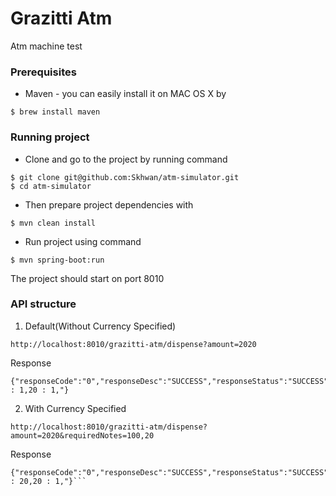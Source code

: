 # Grazitti Atm
Atm machine test

### Prerequisites
* Maven - you can easily install it on MAC OS X by
```
$ brew install maven
```

### Running project 
* Clone and go to the project by running command
```
$ git clone git@github.com:Skhwan/atm-simulator.git
$ cd atm-simulator
```

* Then prepare project dependencies with
```
$ mvn clean install
```

* Run project using command
```
$ mvn spring-boot:run
```

The project should start on port 8010

### API structure
1. Default(Without Currency Specified)
```
http://localhost:8010/grazitti-atm/dispense?amount=2020
```
Response
```
{"responseCode":"0","responseDesc":"SUCCESS","responseStatus":"SUCCESS","currencyBreakdown":"2000 : 1,20 : 1,"}
```

2. With Currency Specified
```
http://localhost:8010/grazitti-atm/dispense?amount=2020&requiredNotes=100,20
```
Response
```
{"responseCode":"0","responseDesc":"SUCCESS","responseStatus":"SUCCESS","currencyBreakdown":"100 : 20,20 : 1,"}```
